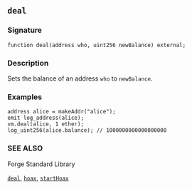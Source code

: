 ## `deal`

### Signature

```solidity
function deal(address who, uint256 newBalance) external;
```

### Description

Sets the balance of an address `who` to `newBalance`.

### Examples

```solidity
address alice = makeAddr("alice");
emit log_address(alice);
vm.deal(alice, 1 ether);
log_uint256(alice.balance); // 1000000000000000000
```

### SEE ALSO

Forge Standard Library

[`deal`](../reference/forge-std/deal.md), [`hoax`](../reference/forge-std/hoax.md), [`startHoax`](../reference/forge-std/startHoax.md)
